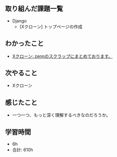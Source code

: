 ## 取り組んだ課題一覧

- Django
    - [Xクローン] トップページの作成
## わかったこと
- [Xクローン: zennのスクラップにまとめております。](https://zenn.dev/r2i5w/scraps/6352d9f5ff917b)
## 次やること

-  Xクローン


## 感じたこと
- 一つ一つ、もっと深く理解するべきなのだろうか。
## 学習時間

- 6h
- 合計: 610h